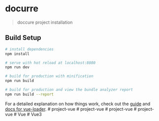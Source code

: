 # docurre

> doccure project installation

## Build Setup

``` bash
# install dependencies
npm install

# serve with hot reload at localhost:8080
npm run dev

# build for production with minification
npm run build

# build for production and view the bundle analyzer report
npm run build --report
```

For a detailed explanation on how things work, check out the [guide](http://vuejs-templates.github.io/webpack/) and [docs for vue-loader](http://vuejs.github.io/vue-loader).
#   p r o j e c t - v u e  
 #   p r o j e c t - v u e  
 #   p r o j e c t - v u e  
 #   p r o j e c t - v u e  
 #   V u e  
 #   V u e 3  
 